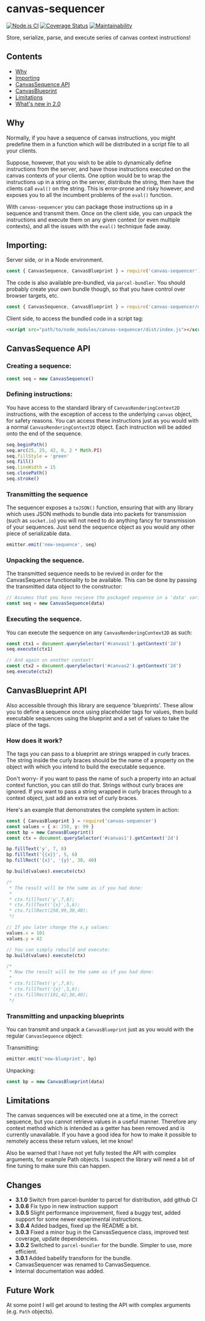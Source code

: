 # canvas-sequencer

[![Node.js CI](https://github.com/mvanderkamp/canvas-sequencer/actions/workflows/node.js.yml/badge.svg)](https://github.com/mvanderkamp/canvas-sequencer/actions/workflows/node.js.yml)
[![Coverage Status](https://coveralls.io/repos/github/mvanderkamp/canvas-sequencer/badge.svg?branch=master)](https://coveralls.io/github/mvanderkamp/canvas-sequencer?branch=master)
[![Maintainability](https://api.codeclimate.com/v1/badges/777e9d732d4ceece8124/maintainability)](https://codeclimate.com/github/mvanderkamp/canvas-sequencer/maintainability)

Store, serialize, parse, and execute series of canvas context instructions!

## Contents

- [Why](#why)
- [Importing](#importing)
- [CanvasSequence API](#canvassequence-api)
- [CanvasBlueprint](#canvasblueprint-api)
- [Limitations](#limitations)
- [What's new in 2.0](#changes)

## Why

Normally, if you have a sequence of canvas instructions, you might predefine
them in a function which will be distributed in a script file to all your
clients.

Suppose, however, that you wish to be able to dynamically define instructions
from the server, and have those instructions executed on the canvas contexts of
your clients. One option would be to wrap the instructions up in a string on the
server, distribute the string, then have the clients call `eval()` on the
string. This is error-prone and risky however, and exposes you to all the
incumbent problems of the `eval()` function.

With `canvas-sequencer` you can package those instructions up in a sequence and
transmit them. Once on the client side, you can unpack the instructions and
execute them on any given context (or even multiple contexts), and all the
issues with the `eval()` technique fade away.

## Importing:

Server side, or in a Node environment.

```javascript
const { CanvasSequence, CanvasBlueprint } = require('canvas-sequencer')
```

The code is also available pre-bundled, via `parcel-bundler`. You should
probably create your own bundle though, so that you have control over browser
targets, etc.

```javascript
const { CanvasSequence, CanvasBlueprint } = require('canvas-sequencer/dist')
```

Client side, to access the bundled code in a script tag:

```html
<script src="path/to/node_modules/canvas-sequencer/dist/index.js"></script>
```

## CanvasSequence API

### Creating a sequence:

```javascript
const seq = new CanvasSequence()
```

### Defining instructions:

You have access to the standard library of `CanvasRenderingContext2D`
instructions, with the exception of access to the underlying `canvas` object,
for safety reasons. You can access these instructions just as you would with a
normal `CanvasRenderingContext2D` object. Each instruction will be added onto
the end of the sequence.

```javascript
seq.beginPath()
seq.arc(25, 25, 42, 0, 2 * Math.PI)
seq.fillStyle = 'green'
seq.fill()
seq.lineWidth = 15
seq.closePath()
seq.stroke()
```

### Transmitting the sequence

The sequencer exposes a `toJSON()` function, ensuring that with any library
which uses JSON methods to bundle data into packets for transmission (such as
`socket.io`) you will not need to do anything fancy for transmission of your
sequences. Just send the sequence object as you would any other piece of
serializable data.

```javascript
emitter.emit('new-sequence', seq)
```

### Unpacking the sequence.

The transmitted sequence needs to be revived in order for the CanvasSequence
functionality to be available. This can be done by passing the transmitted data
object to the constructor:

```javascript
// Assumes that you have recieve the packaged sequence in a 'data' variable.
const seq = new CanvasSequence(data)
```

### Executing the sequence.

You can execute the sequence on any `CanvasRenderingContext2D` as such:

```javascript
const ctx1 = document.querySelector('#canvas1').getContext('2d')
seq.execute(ctx1)

// And again on another context!
const ctx2 = document.querySelector('#canvas2').getContext('2d')
seq.execute(ctx2)
```

## CanvasBlueprint API

Also accessible through this library are sequence 'blueprints'. These allow you
to define a sequence once using placeholder tags for values, then build
executable sequences using the blueprint and a set of values to take the place
of the tags.

### How does it work?

The tags you can pass to a blueprint are strings wrapped in curly braces. The
string inside the curly braces should be the name of a property on the object
with which you intend to build the executable sequence.

Don't worry- if you want to pass the name of such a property into an actual
context function, you can still do that. Strings without curly braces are
ignored. If you want to pass a string wrapped in curly braces through to a
context object, just add an extra set of curly braces.

Here's an example that demonstrates the complete system in action:

```javascript
const { CanvasBlueprint } = require('canvas-sequencer')
const values = { x: 250, y: 99 }
const bp = new CanvasBlueprint()
const ctx = document.querySelector('#canvas1').getContext('2d')

bp.fillText('y', 7, 8)
bp.fillText('{{x}}', 5, 6)
bp.fillRect('{x}', '{y}', 30, 40)

bp.build(values).execute(ctx)

/*
 * The result will be the same as if you had done:
 *
 * ctx.fillText('y',7,8);
 * ctx.fillText('{x}',5,6);
 * ctx.fillRect(250,99,30,40);
 */

// If you later change the x,y values:
values.x = 101
values.y = 42

// You can simply rebuild and execute:
bp.build(values).execute(ctx)

/*
 * Now the result will be the same as if you had done:
 *
 * ctx.fillText('y',7,8);
 * ctx.fillText('{x}',5,6);
 * ctx.fillRect(101,42,30,40);
 */
```

### Transmitting and unpacking blueprints

You can transmit and unpack a `CanvasBlueprint` just as you would with the
regular `CanvasSequence` object:

Transmitting:

```javascript
emitter.emit('new-blueprint', bp)
```

Unpacking:

```javascript
const bp = new CanvasBlueprint(data)
```

## Limitations

The canvas sequences will be executed one at a time, in the correct sequence,
but you cannot retrieve values in a useful manner. Therefore any context method
which is intended as a getter has been removed and is currently unavailable. If
you have a good idea for how to make it possible to remotely access these return
values, let me know!

Also be warned that I have not yet fully tested the API with complex arguments,
for example Path objects. I suspect the library will need a bit of fine tuning
to make sure this can happen.

## Changes

- **3.1.0** Switch from parcel-bunlder to parcel for distribution, add github CI
- **3.0.6** Fix typo in new instruction support
- **3.0.5** Slight performance improvement, fixed a buggy test, added support
  for some newer experimental instructions.
- **3.0.4** Added badges, fixed up the README a bit.
- **3.0.3** Fixed a minor bug in the CanvasSequence class, improved test
  coverage, update dependencies.
- **3.0.2** Switched to `parcel-bundler` for the bundle. Simpler to use, more
  efficient.
- **3.0.1** Added babelify transform for the bundle.
- CanvasSequencer was renamed to CanvasSequence.
- Internal documentation was added.

## Future Work

At some point I will get around to testing the API with complex arguments (e.g.
`Path` objects).

